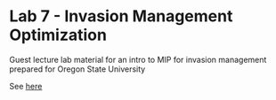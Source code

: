 # Lab 7 - Invasion Management Optimization

Guest lecture lab material for an intro to MIP for invasion management prepared for Oregon State University

See [here](https://github.com/emmajhudgins/optimization_intro_OSU/Labs/Lab7_optimization/optimal_management_Lab7.html)
